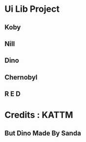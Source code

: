 # Ui Lib Project
## Koby
## Nill
## Dino
## Chernobyl 
## R E D 
# Credits : KATTM
## But Dino Made By Sanda
